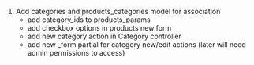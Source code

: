 1. Add categories and products_categories model for association
    - add category_ids to products_params
    - add checkbox options in products new form
    - add new category action in Category controller
    - add new _form partial for category new/edit actions (later will need admin permissions to access)

    